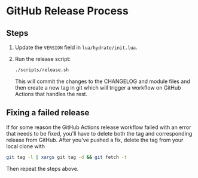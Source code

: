 # GitHub Release Process

## Steps

1. Update the `VERSION` field in `lua/hydrate/init.lua`.

3. Run the release script:

    ```bash
    ./scripts/release.sh
    ```

    This will commit the changes to the CHANGELOG and module files and then create a new tag in git
    which will trigger a workflow on GitHub Actions that handles the rest.

## Fixing a failed release

If for some reason the GitHub Actions release workflow failed with an error that needs to be fixed, you'll have to delete both the tag and corresponding release from GitHub. After you've pushed a fix, delete the tag from your local clone with

```bash
git tag -l | xargs git tag -d && git fetch -t
```

Then repeat the steps above.
